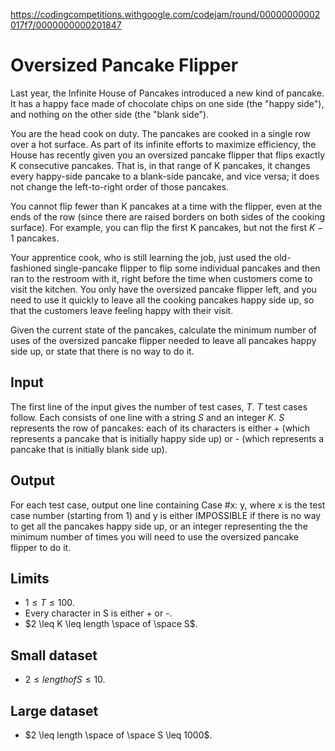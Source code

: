 https://codingcompetitions.withgoogle.com/codejam/round/00000000002017f7/0000000000201847

# Oversized Pancake Flipper

Last year, the Infinite House of Pancakes introduced a new kind of pancake. It
has a happy face made of chocolate chips on one side (the "happy side"), and
nothing on the other side (the "blank side").

You are the head cook on duty. The pancakes are cooked in a single row over a
hot surface. As part of its infinite efforts to maximize efficiency, the House
has recently given you an oversized pancake flipper that flips exactly K
consecutive pancakes. That is, in that range of K pancakes, it changes every
happy-side pancake to a blank-side pancake, and vice versa; it does not change
the left-to-right order of those pancakes.

You cannot flip fewer than K pancakes at a time with the flipper, even at the
ends of the row (since there are raised borders on both sides of the cooking
surface). For example, you can flip the first K pancakes, but not the first
$K - 1$ pancakes.

Your apprentice cook, who is still learning the job, just used the
old-fashioned single-pancake flipper to flip some individual pancakes and then
ran to the restroom with it, right before the time when customers come to visit
the kitchen. You only have the oversized pancake flipper left, and you need to
use it quickly to leave all the cooking pancakes happy side up, so that the
customers leave feeling happy with their visit.

Given the current state of the pancakes, calculate the minimum number of uses
of the oversized pancake flipper needed to leave all pancakes happy side up, or
state that there is no way to do it.

## Input

The first line of the input gives the number of test cases, $T$. $T$ test cases
follow. Each consists of one line with a string $S$ and an integer $K$. $S$
represents the row of pancakes: each of its characters is either + (which
represents a pancake that is initially happy side up) or - (which represents a
pancake that is initially blank side up).

## Output

For each test case, output one line containing Case #x: y, where x is the test
case number (starting from 1) and y is either IMPOSSIBLE if there is no way to
get all the pancakes happy side up, or an integer representing the the minimum
number of times you will need to use the oversized pancake flipper to do it.

## Limits

- $1 \leq T \leq 100$.
- Every character in S is either + or -.
- $2 \leq K \leq length \space of \space S$.

## Small dataset

- $2 \leq length of S \leq 10$.

## Large dataset

- $2 \leq length \space of \space S \leq 1000$.
